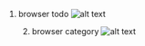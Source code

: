 1. browser todo
   ![alt text](<Screenshot 2024-05-17 220030.png>)

   2. browser category
![alt text](<Screenshot 2024-05-17 220122.png>)
